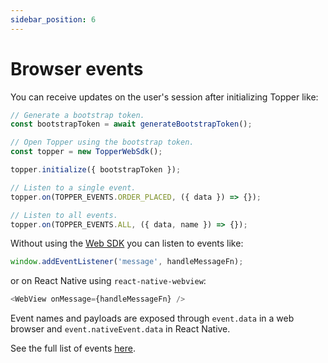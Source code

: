 ```yaml
---
sidebar_position: 6
---
```


# Browser events

You can receive updates on the user's session after initializing Topper like:

```js
// Generate a bootstrap token.
const bootstrapToken = await generateBootstrapToken();

// Open Topper using the bootstrap token.
const topper = new TopperWebSdk();

topper.initialize({ bootstrapToken });

// Listen to a single event.
topper.on(TOPPER_EVENTS.ORDER_PLACED, ({ data }) => {});

// Listen to all events.
topper.on(TOPPER_EVENTS.ALL, ({ data, name }) => {});
```

Without using the [Web SDK](./web-sdk.md) you can listen to events like:

```js
window.addEventListener('message', handleMessageFn);
```

or on React Native using `react-native-webview`: 

```js
<WebView onMessage={handleMessageFn} />
```

Event names and payloads are exposed through `event.data` in a web browser and `event.nativeEvent.data` in React Native.

See the full list of events [here](https://github.com/uphold/topper-web-sdk/blob/master/src/enums/events.ts).